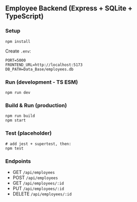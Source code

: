 ## Employee Backend (Express + SQLite + TypeScript)

### Setup
```
npm install
```

Create `.env`:
```
PORT=5000
FRONTEND_URL=http://localhost:5173
DB_PATH=Data_Base/employees.db
```

### Run (development - TS ESM)
```
npm run dev
```

### Build & Run (production)
```
npm run build
npm start
```

### Test (placeholder)
```
# add jest + supertest, then:
npm test
```

### Endpoints
- GET `/api/employees`
- POST `/api/employees`
- GET `/api/employees/:id`
- PUT `/api/employees/:id`
- DELETE `/api/employees/:id`


